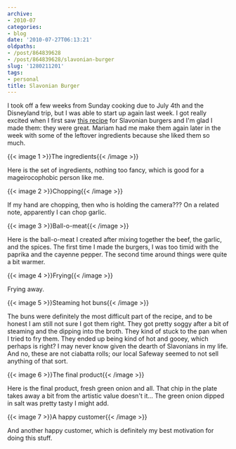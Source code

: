 ```yaml
---
archive:
- 2010-07
categories:
- blog
date: '2010-07-27T06:13:21'
oldpaths:
- /post/864839628
- /post/864839628/slavonian-burger
slug: '1280211201'
tags:
- personal
title: Slavonian Burger
---
```


I took off a few weeks from Sunday cooking due to July 4th and the
Disneyland trip, but I was able to start up again last week.  I got really
excited when I first saw [this recipe][1] for Slavonian burgers and I'm
glad I made them: they were great.  Mariam had me make them again later in
the week with some of the leftover ingredients because she liked them so
much.

{{< image 1 >}}The ingredients{{< /image >}}

Here is the set of ingredients, nothing too fancy, which is good for
a mageirocophobic person like me.

{{< image 2 >}}Chopping{{< /image >}}

If my hand are chopping, then who is holding the camera??? On a related
note, apparently I can chop garlic.

{{< image 3 >}}Ball-o-meat{{< /image >}}

Here is the ball-o-meat I created after mixing together the beef, the
garlic, and the spices.  The first time I made the burgers, I was too
timid with the paprika and the cayenne pepper.  The second time around
things were quite a bit warmer.

{{< image 4 >}}Frying{{< /image >}}

Frying away.

{{< image 5 >}}Steaming hot buns{{< /image >}}

The buns were definitely the most difficult part of the recipe, and to be
honest I am still not sure I got them right.  They got pretty soggy after
a bit of steaming and the dipping into the broth.  They kind of stuck to
the pan when I tried to fry them.  They ended up being kind of hot and
gooey, which perhaps is right? I may never know given the dearth of
Slavonians in my life. And no, these are not ciabatta rolls; our local
Safeway seemed to not sell anything of that sort.

{{< image 6 >}}The final product{{< /image >}}

Here is the final product, fresh green onion and all.  That chip in the
plate takes away a bit from the artistic value doesn't it...  The green
onion dipped in salt was pretty tasty I might add.

{{< image 7 >}}A happy customer{{< /image >}}

And another happy customer, which is definitely my best motivation for
doing this stuff.

[1]: http://saltandfat.com/post/750471291/slavonian-burger

